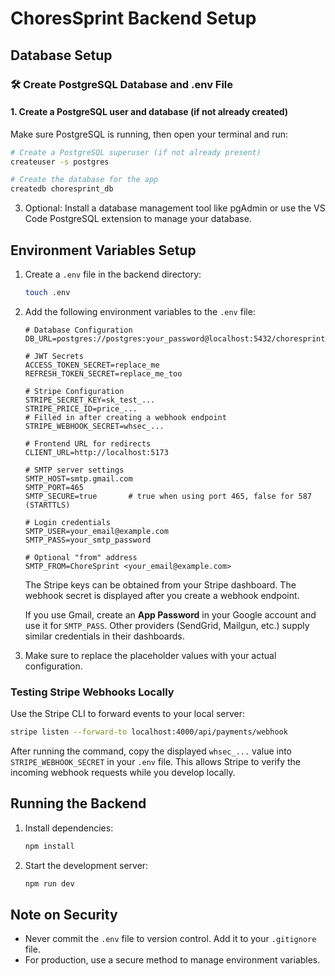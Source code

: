 # ChoresSprint Backend Setup

## Database Setup

### 🛠 Create PostgreSQL Database and .env File

#### 1. Create a PostgreSQL user and database (if not already created)

Make sure PostgreSQL is running, then open your terminal and run:

```bash
# Create a PostgreSQL superuser (if not already present)
createuser -s postgres

# Create the database for the app
createdb choresprint_db
```

3. Optional: Install a database management tool like pgAdmin or use the VS Code PostgreSQL extension to manage your database.

## Environment Variables Setup

1. Create a `.env` file in the backend directory:

   ```bash
   touch .env
   ```

2. Add the following environment variables to the `.env` file:
    ```
    # Database Configuration
    DB_URL=postgres://postgres:your_password@localhost:5432/choresprint_db

    # JWT Secrets
    ACCESS_TOKEN_SECRET=replace_me
    REFRESH_TOKEN_SECRET=replace_me_too

    # Stripe Configuration
    STRIPE_SECRET_KEY=sk_test_...
    STRIPE_PRICE_ID=price_...
    # Filled in after creating a webhook endpoint
    STRIPE_WEBHOOK_SECRET=whsec_...

    # Frontend URL for redirects
    CLIENT_URL=http://localhost:5173

    # SMTP server settings
    SMTP_HOST=smtp.gmail.com
    SMTP_PORT=465
    SMTP_SECURE=true       # true when using port 465, false for 587 (STARTTLS)

    # Login credentials
    SMTP_USER=your_email@example.com
    SMTP_PASS=your_smtp_password

    # Optional "from" address
    SMTP_FROM=ChoreSprint <your_email@example.com>
    ```

   The Stripe keys can be obtained from your Stripe dashboard. The webhook secret
   is displayed after you create a webhook endpoint.

   If you use Gmail, create an **App Password** in your Google account and use it
   for `SMTP_PASS`. Other providers (SendGrid, Mailgun, etc.) supply similar
   credentials in their dashboards.
   
3. Make sure to replace the placeholder values with your actual configuration.

### Testing Stripe Webhooks Locally

Use the Stripe CLI to forward events to your local server:

```bash
stripe listen --forward-to localhost:4000/api/payments/webhook
```

After running the command, copy the displayed `whsec_...` value into
`STRIPE_WEBHOOK_SECRET` in your `.env` file. This allows Stripe to verify
the incoming webhook requests while you develop locally.

## Running the Backend

1. Install dependencies:

   ```bash
   npm install
   ```

2. Start the development server:
   ```bash
   npm run dev
   ```

## Note on Security

- Never commit the `.env` file to version control. Add it to your `.gitignore` file.
- For production, use a secure method to manage environment variables.
